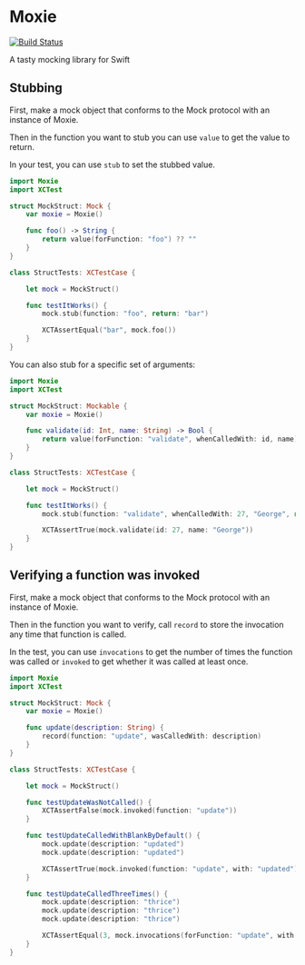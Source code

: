 # Moxie
[![Build Status](https://travis-ci.org/DarthStrom/Moxie.svg?branch=master)](https://travis-ci.org/DarthStrom/Moxie)

A tasty mocking library for Swift

## Stubbing

First, make a mock object that conforms to the Mock protocol with an instance of Moxie.

Then in the function you want to stub you can use `value` to get the value to return.

In your test, you can use `stub` to set the stubbed value.

```swift
import Moxie
import XCTest

struct MockStruct: Mock {
    var moxie = Moxie()

    func foo() -> String {
        return value(forFunction: "foo") ?? ""
    }
}

class StructTests: XCTestCase {

    let mock = MockStruct()

    func testItWorks() {
        mock.stub(function: "foo", return: "bar")

        XCTAssertEqual("bar", mock.foo())
    }
}

```
You can also stub for a specific set of arguments:

```swift
import Moxie
import XCTest

struct MockStruct: Mockable {
    var moxie = Moxie()

    func validate(id: Int, name: String) -> Bool {
        return value(forFunction: "validate", whenCalledWith: id, name) ?? false
    }
}

class StructTests: XCTestCase {

    let mock = MockStruct()

    func testItWorks() {
        mock.stub(function: "validate", whenCalledWith: 27, "George", return: true)

        XCTAssertTrue(mock.validate(id: 27, name: "George"))
    }
}
```

## Verifying a function was invoked

First, make a mock object that conforms to the Mock protocol with an instance of Moxie.

Then in the function you want to verify, call `record` to store the invocation any time that function is called.

In the test, you can use `invocations` to get the number of times the function was called or `invoked` to get whether it was called at least once.

```swift
import Moxie
import XCTest

struct MockStruct: Mock {
    var moxie = Moxie()

    func update(description: String) {
        record(function: "update", wasCalledWith: description)
    }
}

class StructTests: XCTestCase {

    let mock = MockStruct()

    func testUpdateWasNotCalled() {
        XCTAssertFalse(mock.invoked(function: "update"))
    }

    func testUpdateCalledWithBlankByDefault() {
        mock.update(description: "updated")
        mock.update(description: "updated")

        XCTAssertTrue(mock.invoked(function: "update", with: "updated"))
    }

    func testUpdateCalledThreeTimes() {
        mock.update(description: "thrice")
        mock.update(description: "thrice")
        mock.update(description: "thrice")

        XCTAssertEqual(3, mock.invocations(forFunction: "update", with: "thrice"))
    }
}
```
